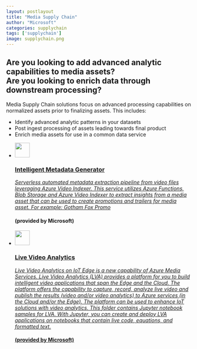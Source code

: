 ```yaml
---
layout: postlayout
title: "Media Supply Chain"
author: "Microsoft"
categories: supplychain
tags: ['supplychain']
image: supplychain.png
---
```


<div class="featured-image topic-box">
    <h2>Are you looking to add advanced analytic capabilities to media assets? <br>
        Are you looking to enrich data through downstream processing?
    </h2>
    <span>
    Media Supply Chain solutions focus on advanced processing capabilities on normalized assets prior to finalizing assets. This includes:
    </span>
    <ul>
        <li>Identify advanced analytic patterns in your datasets</li>
        <li>Post ingest processing of assets leading towards final product</li>
        <li>Enrich media assets for use in a common data service</li>
    </ul>
</div>

<ul class="card-grid card-grid-2x3">
    <li class="card card-position">
       <a href="https://github.com/Boykai/azure-video-indexer-automated-pipeline.git">
        <div class=""><img src="{{ site.github.url }}/assets/img/cognitive.png" height="40" width="40" /></div>
            <div class="">
                <h3>Intelligent Metadata Generator</h3>
            </div>
            <div class="hover-info">
                <i>Serverless automated metadata extraction pipeline from video files leveraging Azure Video Indexer. This service utilizes Azure Functions, Blob Storage and Azure Video Indexer to extract insights from a media asset that can be used to create promotions and trailers for media asset. For example: <a href="https://www.instagram.com/p/Bw0C6kgnJo6/">Gotham Fox Promo</a></i>
                <br>
                <h4>(provided by Microsoft)</h4>
            </div>
        </a>
    </li>
    <li class="card card-position">
        <a href="https://github.com/Azure/live-video-analytics/tree/master/utilities/video-analysis/notebooks">
            <div class=""><img src="{{ site.github.url }}/assets/img/cognitive.png" height="40" width="40" /></div>
            <div class="">
                <h3>Live Video Analytics</h3>
            </div>
            <div class ="hover-info">
                <i>Live Video Analytics on IoT Edge is a new capability of Azure Media Services. Live Video Analytics (LVA) provides a platform for you to build intelligent video applications that span the Edge and the Cloud. The platform offers the capability to capture, record, analyze live video and publish the results (video and/or video analytics) to Azure services (in the Cloud and/or the Edge). The platform can be used to enhance IoT solutions with video analytics. This folder contains Jupyter notebook samples for LVA. With Jupyter, you can create and deploy LVA applications on notebooks that contain live code, equations, and formatted text.</i>
                <br>
                <h4>(provided by Microsoft)</h4>
            </div>
        </a>
    </li>
<ul>